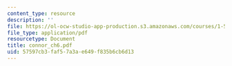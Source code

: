 ```yaml
---
content_type: resource
description: ''
file: https://ol-ocw-studio-app-production.s3.amazonaws.com/courses/1-561-motion-based-design-fall-2003/57597cb3faf57a3ae649f835b6cb6d13_connor_ch6.pdf
file_type: application/pdf
resourcetype: Document
title: connor_ch6.pdf
uid: 57597cb3-faf5-7a3a-e649-f835b6cb6d13
---
```


